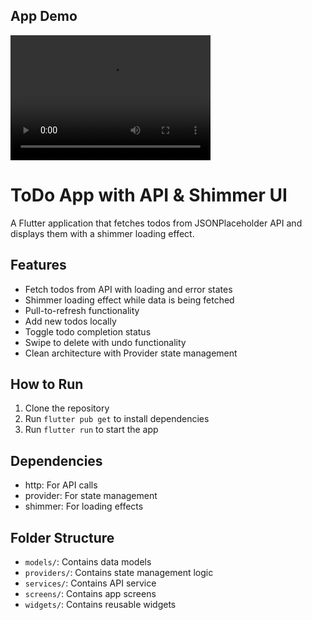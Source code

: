 
## App Demo
<video src="demo.mov" width="320" height="200" controls preload></video>

# ToDo App with API & Shimmer UI

A Flutter application that fetches todos from JSONPlaceholder API and displays them with a shimmer loading effect.

## Features

- Fetch todos from API with loading and error states
- Shimmer loading effect while data is being fetched
- Pull-to-refresh functionality
- Add new todos locally
- Toggle todo completion status
- Swipe to delete with undo functionality
- Clean architecture with Provider state management

## How to Run

1. Clone the repository
2. Run `flutter pub get` to install dependencies
3. Run `flutter run` to start the app

## Dependencies

- http: For API calls
- provider: For state management
- shimmer: For loading effects

## Folder Structure

- `models/`: Contains data models
- `providers/`: Contains state management logic
- `services/`: Contains API service
- `screens/`: Contains app screens
- `widgets/`: Contains reusable widgets